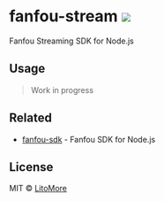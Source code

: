 # fanfou-stream ![](https://img.shields.io/badge/status-WIP-brightgreen.svg)

Fanfou Streaming SDK for Node.js

## Usage

> Work in progress

## Related

- [fanfou-sdk](https://github.com/LitoMore/fanfou-sdk-node) - Fanfou SDK for Node.js

## License

MIT © [LitoMore](https://github.com/LitoMore)

